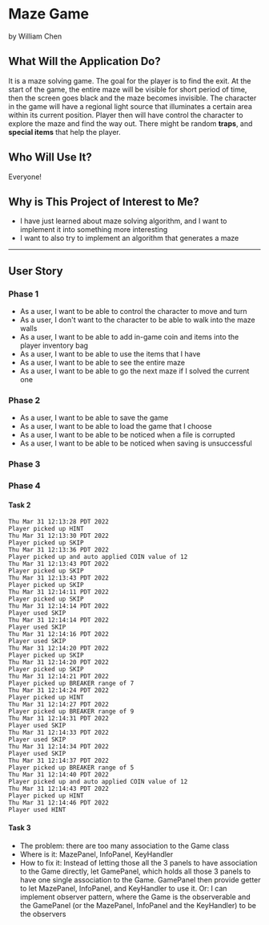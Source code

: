 # Maze Game

by William Chen

## What Will the Application Do?

It is a maze solving game. The goal for the player is to find the exit. At the start of the game, the entire maze will be visible for short period of time, then the screen goes black and the maze becomes invisible. The character in the game will have a regional light source that illuminates a certain area within its current position. Player then will have control the character to explore the maze and find the way out. There might be random **traps**, and **special items** that help the player.

## Who Will Use It?

Everyone!

## Why is This Project of Interest to Me?

- I have just learned about maze solving algorithm, and I want to implement it into something more interesting
- I want to also try to implement an algorithm that generates a maze

---

## User Story

### Phase 1

- As a user, I want to be able to control the character to move and turn
- As a user, I don't want to the character to be able to walk into the maze walls
- As a user, I want to be able to add in-game coin and items into the player inventory bag
- As a user, I want to be able to use the items that I have
- As a user, I want to be able to see the entire maze
- As a user, I want to be able to go the next maze if I solved the current one

### Phase 2

- As a user, I want to be able to save the game
- As a user, I want to be able to load the game that I choose
- As a user, I want to be able to be noticed when a file is corrupted
- As a user, I want to be able to be noticed when saving is unsuccessful

### Phase 3

### Phase 4

#### Task 2

```log
Thu Mar 31 12:13:28 PDT 2022
Player picked up HINT
Thu Mar 31 12:13:30 PDT 2022
Player picked up SKIP
Thu Mar 31 12:13:36 PDT 2022
Player picked up and auto applied COIN value of 12
Thu Mar 31 12:13:43 PDT 2022
Player picked up SKIP
Thu Mar 31 12:13:43 PDT 2022
Player picked up SKIP
Thu Mar 31 12:14:11 PDT 2022
Player picked up SKIP
Thu Mar 31 12:14:14 PDT 2022
Player used SKIP
Thu Mar 31 12:14:14 PDT 2022
Player used SKIP
Thu Mar 31 12:14:16 PDT 2022
Player used SKIP
Thu Mar 31 12:14:20 PDT 2022
Player picked up SKIP
Thu Mar 31 12:14:20 PDT 2022
Player picked up SKIP
Thu Mar 31 12:14:21 PDT 2022
Player picked up BREAKER range of 7
Thu Mar 31 12:14:24 PDT 2022
Player picked up HINT
Thu Mar 31 12:14:27 PDT 2022
Player picked up BREAKER range of 9
Thu Mar 31 12:14:31 PDT 2022
Player used SKIP
Thu Mar 31 12:14:33 PDT 2022
Player used SKIP
Thu Mar 31 12:14:34 PDT 2022
Player used SKIP
Thu Mar 31 12:14:37 PDT 2022
Player picked up BREAKER range of 5
Thu Mar 31 12:14:40 PDT 2022
Player picked up and auto applied COIN value of 12
Thu Mar 31 12:14:43 PDT 2022
Player picked up HINT
Thu Mar 31 12:14:46 PDT 2022
Player used HINT
```

#### Task 3

- The problem: there are too many association to the Game class
- Where is it: MazePanel, InfoPanel, KeyHandler
- How to fix it: Instead of letting those all the 3 panels to have association to the Game directly, let GamePanel, which holds all those 3 panels to have one single association to the Game. GamePanel then provide getter to let MazePanel, InfoPanel, and KeyHandler to use it. Or:
I can implement observer pattern, where the Game is the observerable and the GamePanel (or the MazePanel, InfoPanel and the KeyHandler) to be the observers